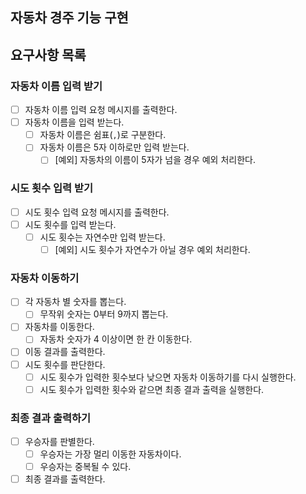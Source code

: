 ## 자동차 경주 기능 구현

## 요구사항 목록

### 자동차 이름 입력 받기

- [ ] 자동차 이름 입력 요청 메시지를 출력한다.
- [ ] 자동차 이름을 입력 받는다.
  - [ ] 자동차 이름은 쉼표(`,`)로 구분한다.
  - [ ] 자동차 이름은 5자 이하로만 입력 받는다.
    - [ ] [예외] 자동차의 이름이 5자가 넘을 경우 예외 처리한다.

### 시도 횟수 입력 받기
- [ ] 시도 횟수 입력 요청 메시지를 출력한다.
- [ ] 시도 횟수를 입력 받는다.
  - [ ] 시도 횟수는 자연수만 입력 받는다.
    - [ ] [예외] 시도 횟수가 자연수가 아닐 경우 예외 처리한다.

### 자동차 이동하기

- [ ] 각 자동차 별 숫자를 뽑는다.
  - [ ] 무작위 숫자는 0부터 9까지 뽑는다.
- [ ] 자동차를 이동한다.
  - [ ] 자동차 숫자가 4 이상이면 한 칸 이동한다.
- [ ] 이동 결과를 출력한다.
- [ ] 시도 횟수를 판단한다.
  - [ ] 시도 횟수가 입력한 횟수보다 낮으면 자동차 이동하기를 다시 실행한다.
  - [ ] 시도 횟수가 입력한 횟수와 같으면 최종 결과 출력을 실행한다.

### 최종 결과 출력하기

- [ ] 우승자를 판별한다.
  - [ ] 우승자는 가장 멀리 이동한 자동차이다.
  - [ ] 우승자는 중복될 수 있다.
- [ ] 최종 결과를 출력한다.